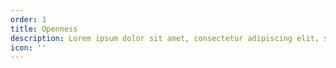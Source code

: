 ```yaml
---
order: 1
title: Openness
description: Lorem ipsum dolor sit amet, consectetur adipiscing elit, sed do eiusmod tempor incididunt ut labore et dolore magna aliqua.
icon: ''
---
```

